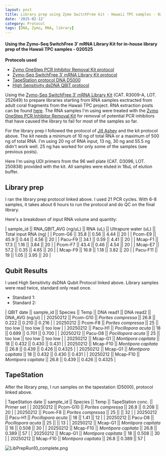 ```yaml
---
layout: post
title: Library prep using Zymo SwitchFree kit - Hawaii TPC samples - 021225
date: '2025-02-12'
category: Protocol
tags: [DNA, Zymo, RNA, library]
---
```


#### Using the Zymo-Seq SwitchFree 3′ mRNA Library Kit for in-house library prep of the Hawaii TPC samples - 020525

**Protocols used**
- [Zymo OneStep PCR Inhibitor Removal Kit protocol](https://github.com/FScucchia-LabNotebooks/FScucchia_Putnam_Lab_Notebook/blob/master/protocols/d6031_onestep_pcr_inhibitor_removal_kit.pdf)
- [Zymo-Seq SwitchFree 3′ mRNA Library Kit protocol](https://github.com/FScucchia-LabNotebooks/FScucchia_Putnam_Lab_Notebook/blob/master/protocols/_r3008_r3009__zymo_seq_switchfree_3_mrna_library_kit.pdf)
- [TapeStation protocol DNA D5000](https://github.com/meschedl/MESPutnam_Open_Lab_Notebook/blob/master/_posts/2019-07-30-DNA-Tapestation.md)
- [High Sensitivity dsDNA QBIT protocol](https://github.com/FScucchia-LabNotebooks/FScucchia_Putnam_Lab_Notebook/blob/master/protocols/MAN0017455_Qubit_1X_dsDNA_HS_Assay_Kit_UG.pdf)

Using the [Zymo-Seq SwitchFree 3′ mRNA Library Kit](https://www.zymoresearch.com/products/zymo-seq-switchfree-3-mrna-library-kit) (CAT.  R3009-A, LOT. 252649) to prepare libraries starting from RNA samples exctracted from adult coral fragments from the Hawaii TPC project. RNA extraction posts can be found [here](https://fscucchia-labnotebooks.github.io/FScucchia_Putnam_Lab_Notebook/DNA-RNA-Hawaii-TPCA-Summary/).
The RNA samples I'm using were treated with the [Zymo OneStep PCR Inhibitor Removal Kit](https://www.zymoresearch.com/collections/onestep-pcr-inhibitor-removal-kits/products/onestep-pcr-inhibitor-removal-new-kit) for removal of potential PCR inhibitors that have caused the library to fail for most of the samples so far. 

For the library prep I followed the protocol of [Jill Ashey](https://github.com/JillAshey/JillAshey_Putnam_Lab_Notebook/blob/master/_posts/2024-03-29-Zymo-SwitchFree.md) and the kit protocol above.
The kit needs a minimum of 10 ng of total RNA or a maximum of 500 ng of total RNA.
I'm using 20 ng of RNA input, 13 ng, 30 ng and 55.5 ng didn't work well. 25 ng has worked for only some of the samples (see previous posts).

Here I'm using UDI primers from the 96 well plate (CAT. D3096, LOT. 250838) provided with the kit.
All samples were eluted in 18uL of elution buffer.

## Library prep
I ran the library prep protocol linked above. I used 21 PCR cycles. With 6-8 samples, it takes about 6 hours to run the protocol and do QC on the final library.

Here's a breakdown of input RNA volume and quantity:

| sample_id || RNA_QBIT_AVG (ng/uL) || RNA (uL) || Ultrapure water (uL) || Total input RNA (ng) |
|  Pcom-G6    || 35.8   || 0.56   || 4.44 ||       20        |
|  Pcom-E9    || 45.9   || 0.44   || 4.56     ||      20       |
|  Pacu-F9    || 34.1   || 0.59   || 4.41  ||        20        |
|  Mcap-F1    || 17.3   || 1.16   || 3.84  ||       20        |
|  Pcom-F7    || 43.4   || 0.46   || 4.54   ||       20     |
|  Mcap-E7    || 57.2   || 0.35   || 4.65     ||    20       |
|  Mcap-F9    || 16.9   || 1.18   || 3.82      ||       20     |
|  Pacu-F11   || 19     || 1.05   || 3.95       ||    20       |

## Qubit Results
I used High Sensitivity dsDNA Qubit Protocol linked above. Library samples were read twice, standard only read once.
- Standard 1:     
- Standard 2:  

| QBIT date  || sample_id  ||     Species       || Temp   ||  DNA read1 || DNA read2  || DNA_AVG (ng/ul) |
|  20250212  || Pcom-G10 || *Porites compressa*  || 26.8  ||   0.222     || 0.210      || 0.216          |
|  20250212 || Pcom-F8   || *Porites compressa* || 25 ||  too low    ||  too low    ||    too low        |
|  20250212  || Pacu-H1 || *Pocillopora acuta*  || 18 ||   0.699      ||   0.701  || 0.700          |
|  20250212  || Pacu-D8  || *Pocillopora acuta* || 25  ||  too low   ||   too low   ||    too low        |
|  20250212   || Mcap-G1 || *Montipora capitata*  || 18 ||  0.432      || 0.430      || 0.431          |
|  20250212   || Mcap-F10  || *Montipora capitata* || 26.8 ||  0.439    ||   0.426     || 0.4325         |
|  20250212   || Mcap-G1 || *Montipora capitata*  || 18 ||  0.432      || 0.430      || 0.431          |
|  20250212   || Mcap-F10  || *Montipora capitata* || 26.8 ||  0.439    ||   0.426     || 0.4325         |

## TapeStation
After the library prep, I run samples on the tapestation (D5000), protocol linked above.

| TapeStation date  || sample_id  ||     Species       || Temp   || TapeStation conc. ||   Primer set  |
|  20250212  || Pcom-G10 || *Porites compressa*  || 26.8   || 0.208   ||  20   |
|  20250212 || Pcom-F8   || *Porites compressa* || 25    ||      ||   32    |
|  20250212  || Pacu-H1 || *Pocillopora acuta*  || 18 ||   1.41     ||   12   |
|  20250212  || Pacu-D8  || *Pocillopora acuta* || 25   ||      ||    13    |
|  20250212   || Mcap-G1 || *Montipora capitata*  || 18  ||  0.508   ||  30  |
|  20250212   || Mcap-F10  || *Montipora capitata* || 26.8  || 0.389   ||  57   |
|  20250212   || Mcap-G1 || *Montipora capitata*  || 18  ||  0.508   ||  30  |
|  20250212   || Mcap-F10  || *Montipora capitata* || 26.8  || 0.389   ||  57   |

![LibPrepRun10_complete.png](https://github.com/FScucchia-LabNotebooks/FScucchia_Putnam_Lab_Notebook/blob/master/images/LibPrepRun10_complete.png?raw=true)
